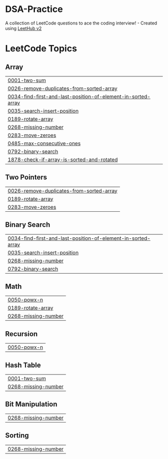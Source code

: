 # DSA-Practice
A collection of LeetCode questions to ace the coding interview! - Created using [LeetHub v2](https://github.com/arunbhardwaj/LeetHub-2.0)

<!---LeetCode Topics Start-->
# LeetCode Topics
## Array
|  |
| ------- |
| [0001-two-sum](https://github.com/ransa17/DSA-Practice/tree/master/0001-two-sum) |
| [0026-remove-duplicates-from-sorted-array](https://github.com/ransa17/DSA-Practice/tree/master/0026-remove-duplicates-from-sorted-array) |
| [0034-find-first-and-last-position-of-element-in-sorted-array](https://github.com/ransa17/DSA-Practice/tree/master/0034-find-first-and-last-position-of-element-in-sorted-array) |
| [0035-search-insert-position](https://github.com/ransa17/DSA-Practice/tree/master/0035-search-insert-position) |
| [0189-rotate-array](https://github.com/ransa17/DSA-Practice/tree/master/0189-rotate-array) |
| [0268-missing-number](https://github.com/ransa17/DSA-Practice/tree/master/0268-missing-number) |
| [0283-move-zeroes](https://github.com/ransa17/DSA-Practice/tree/master/0283-move-zeroes) |
| [0485-max-consecutive-ones](https://github.com/ransa17/DSA-Practice/tree/master/0485-max-consecutive-ones) |
| [0792-binary-search](https://github.com/ransa17/DSA-Practice/tree/master/0792-binary-search) |
| [1878-check-if-array-is-sorted-and-rotated](https://github.com/ransa17/DSA-Practice/tree/master/1878-check-if-array-is-sorted-and-rotated) |
## Two Pointers
|  |
| ------- |
| [0026-remove-duplicates-from-sorted-array](https://github.com/ransa17/DSA-Practice/tree/master/0026-remove-duplicates-from-sorted-array) |
| [0189-rotate-array](https://github.com/ransa17/DSA-Practice/tree/master/0189-rotate-array) |
| [0283-move-zeroes](https://github.com/ransa17/DSA-Practice/tree/master/0283-move-zeroes) |
## Binary Search
|  |
| ------- |
| [0034-find-first-and-last-position-of-element-in-sorted-array](https://github.com/ransa17/DSA-Practice/tree/master/0034-find-first-and-last-position-of-element-in-sorted-array) |
| [0035-search-insert-position](https://github.com/ransa17/DSA-Practice/tree/master/0035-search-insert-position) |
| [0268-missing-number](https://github.com/ransa17/DSA-Practice/tree/master/0268-missing-number) |
| [0792-binary-search](https://github.com/ransa17/DSA-Practice/tree/master/0792-binary-search) |
## Math
|  |
| ------- |
| [0050-powx-n](https://github.com/ransa17/DSA-Practice/tree/master/0050-powx-n) |
| [0189-rotate-array](https://github.com/ransa17/DSA-Practice/tree/master/0189-rotate-array) |
| [0268-missing-number](https://github.com/ransa17/DSA-Practice/tree/master/0268-missing-number) |
## Recursion
|  |
| ------- |
| [0050-powx-n](https://github.com/ransa17/DSA-Practice/tree/master/0050-powx-n) |
## Hash Table
|  |
| ------- |
| [0001-two-sum](https://github.com/ransa17/DSA-Practice/tree/master/0001-two-sum) |
| [0268-missing-number](https://github.com/ransa17/DSA-Practice/tree/master/0268-missing-number) |
## Bit Manipulation
|  |
| ------- |
| [0268-missing-number](https://github.com/ransa17/DSA-Practice/tree/master/0268-missing-number) |
## Sorting
|  |
| ------- |
| [0268-missing-number](https://github.com/ransa17/DSA-Practice/tree/master/0268-missing-number) |
<!---LeetCode Topics End-->